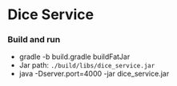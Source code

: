 # Dice Service

### Build and run

* gradle -b build.gradle buildFatJar
* Jar path: `./build/libs/dice_service.jar`
* java -Dserver.port=4000 -jar dice_service.jar
